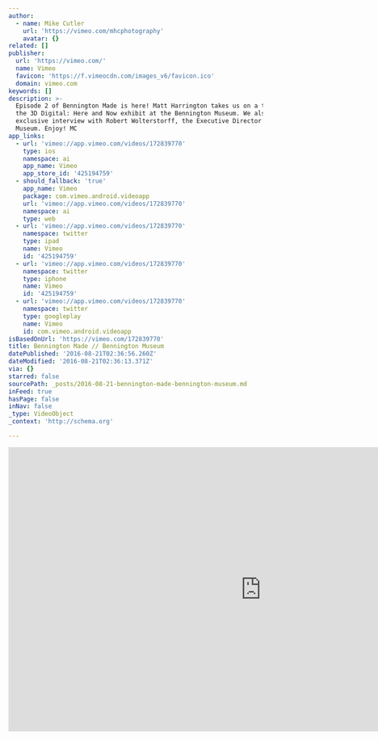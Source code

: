```yaml
---
author:
  - name: Mike Cutler
    url: 'https://vimeo.com/mhcphotography'
    avatar: {}
related: []
publisher:
  url: 'https://vimeo.com/'
  name: Vimeo
  favicon: 'https://f.vimeocdn.com/images_v6/favicon.ico'
  domain: vimeo.com
keywords: []
description: >-
  Episode 2 of Bennington Made is here! Matt Harrington takes us on a tour of
  the 3D Digital: Here and Now exhibit at the Bennington Museum. We also have an
  exclusive interview with Robert Wolterstorff, the Executive Director of the
  Museum. Enjoy! MC
app_links:
  - url: 'vimeo://app.vimeo.com/videos/172839770'
    type: ios
    namespace: ai
    app_name: Vimeo
    app_store_id: '425194759'
  - should_fallback: 'true'
    app_name: Vimeo
    package: com.vimeo.android.videoapp
    url: 'vimeo://app.vimeo.com/videos/172839770'
    namespace: ai
    type: web
  - url: 'vimeo://app.vimeo.com/videos/172839770'
    namespace: twitter
    type: ipad
    name: Vimeo
    id: '425194759'
  - url: 'vimeo://app.vimeo.com/videos/172839770'
    namespace: twitter
    type: iphone
    name: Vimeo
    id: '425194759'
  - url: 'vimeo://app.vimeo.com/videos/172839770'
    namespace: twitter
    type: googleplay
    name: Vimeo
    id: com.vimeo.android.videoapp
isBasedOnUrl: 'https://vimeo.com/172839770'
title: Bennington Made // Bennington Museum
datePublished: '2016-08-21T02:36:56.260Z'
dateModified: '2016-08-21T02:36:13.371Z'
via: {}
starred: false
sourcePath: _posts/2016-08-21-bennington-made-bennington-museum.md
inFeed: true
hasPage: false
inNav: false
_type: VideoObject
_context: 'http://schema.org'

---
```

<iframe src="https://cdn.embedly.com/widgets/media.html?src=https%3A%2F%2Fplayer.vimeo.com%2Fvideo%2F172839770&amp;url=https%3A%2F%2Fvimeo.com%2F172839770&amp;image=https%3A%2F%2Fi.vimeocdn.com%2Fvideo%2F578824049_1280.jpg&amp;key=b7d04c9b404c499eba89ee7072e1c4f7&amp;type=text%2Fhtml&amp;schema=vimeo" width="1000" height="563" scrolling="no" frameborder="0" allowfullscreen="" style=""></iframe>